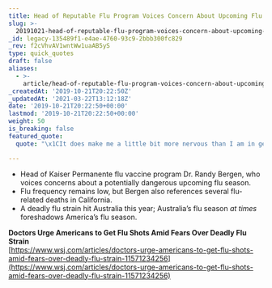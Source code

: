 ```yaml
---
title: Head of Reputable Flu Program Voices Concern About Upcoming Flu Season.
slug: >-
  20191021-head-of-reputable-flu-program-voices-concern-about-upcoming-flu-season
_id: legacy-135489f1-e4ae-4760-93c9-2bbb300fc829
_rev: f2cVhvAV1wntWw1uaAB5yS
type: quick_quotes
draft: false
aliases:
  - >-
    article/head-of-reputable-flu-program-voices-concern-about-upcoming-flu-season/
_createdAt: '2019-10-21T20:22:50Z'
_updatedAt: '2021-03-22T13:12:18Z'
date: '2019-10-21T20:22:50+00:00'
lastmod: '2019-10-21T20:22:50+00:00'
weight: 50
is_breaking: false
featured_quote:
  quote: "\x1CIt does make me a little bit more nervous than I am in general looking ahead to the flu season."

---
```

* Head of Kaiser Permanente flu vaccine program Dr. Randy Bergen, who voices concerns about a potentially dangerous upcoming flu season.
* Flu frequency remains low, but Bergen also references several flu-related deaths in California.
* A deadly flu strain hit Australia this year; Australia’s flu season *at times* foreshadows America’s flu season.

**Doctors Urge Americans to Get Flu Shots Amid Fears Over Deadly Flu Strain**  
[https://www.wsj.com/articles/doctors-urge-americans-to-get-flu-shots-amid-fears-over-deadly-flu-strain-11571234256](https://www.wsj.com/articles/doctors-urge-americans-to-get-flu-shots-amid-fears-over-deadly-flu-strain-11571234256)